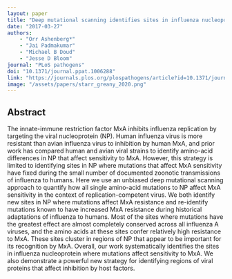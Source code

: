 ```yaml
---
layout: paper
title: "Deep mutational scanning identifies sites in influenza nucleoprotein that affect viral inhibition by MxA"
date: "2017-03-27"
authors: 
    - "Orr Ashenberg*"
    - "Jai Padmakumar"
    - "Michael B Doud"
    - "Jesse D Bloom"
journal: "PLoS pathogens"
doi: "10.1371/journal.ppat.1006288"
link: "https://journals.plos.org/plospathogens/article?id=10.1371/journal.ppat.1006288"
image: "/assets/papers/starr_greany_2020.png"
---
```


## Abstract

The innate-immune restriction factor MxA inhibits influenza replication by targeting the viral nucleoprotein (NP). Human influenza virus is more resistant than avian influenza virus to inhibition by human MxA, and prior work has compared human and avian viral strains to identify amino-acid differences in NP that affect sensitivity to MxA. However, this strategy is limited to identifying sites in NP where mutations that affect MxA sensitivity have fixed during the small number of documented zoonotic transmissions of influenza to humans. Here we use an unbiased deep mutational scanning approach to quantify how all single amino-acid mutations to NP affect MxA sensitivity in the context of replication-competent virus. We both identify new sites in NP where mutations affect MxA resistance and re-identify mutations known to have increased MxA resistance during historical adaptations of influenza to humans. Most of the sites where mutations have the greatest effect are almost completely conserved across all influenza A viruses, and the amino acids at these sites confer relatively high resistance to MxA. These sites cluster in regions of NP that appear to be important for its recognition by MxA. Overall, our work systematically identifies the sites in influenza nucleoprotein where mutations affect sensitivity to MxA. We also demonstrate a powerful new strategy for identifying regions of viral proteins that affect inhibition by host factors.
